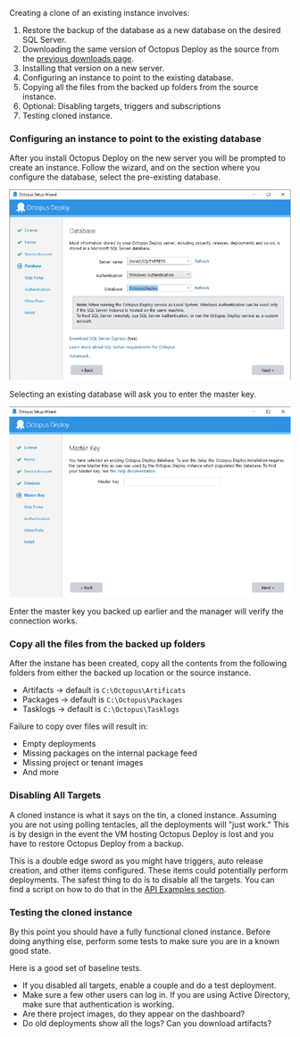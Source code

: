 Creating a clone of an existing instance involves:

1. Restore the backup of the database as a new database on the desired SQL Server.  
2. Downloading the same version of Octopus Deploy as the source from the [previous downloads page](https://octopus.com/downloads).
3. Installing that version on a new server.
4. Configuring an instance to point to the existing database.
5. Copying all the files from the backed up folders from the source instance.
6. Optional: Disabling targets, triggers and subscriptions
7. Testing cloned instance.

### Configuring an instance to point to the existing database

After you install Octopus Deploy on the new server you will be prompted to create an instance.  Follow the wizard, and on the section where you configure the database, select the pre-existing database.

![](images/select-existing-database.png)

Selecting an existing database will ask you to enter the master key.

![](images/enter-master-key.png)

Enter the master key you backed up earlier and the manager will verify the connection works.

### Copy all the files from the backed up folders

After the instane has been created, copy all the contents from the following folders from either the backed up location or the source instance.

- Artifacts -> default is `C:\Octopus\Artificats`
- Packages -> default is `C:\Octopus\Packages`
- Tasklogs -> default is `C:\Octopus\Tasklogs`

Failure to copy over files will result in:
- Empty deployments
- Missing packages on the internal package feed
- Missing project or tenant images
- And more

### Disabling All Targets

A cloned instance is what it says on the tin, a cloned instance.  Assuming you are not using polling tentacles, all the deployments will "just work."  This is by design in the event the VM hosting Octopus Deploy is lost and you have to restore Octopus Deploy from a backup.  

This is a double edge sword as you might have triggers, auto release creation, and other items configured.  These items could potentially perform deployments.  The safest thing to do is to disable all the targets.  You can find a script on how to do that in the [API Examples section](docs/octopus-rest-api/examples/deployment-targets/enable-disable-machine).

### Testing the cloned instance

By this point you should have a fully functional cloned instance.  Before doing anything else, perform some tests to make sure you are in a known good state.

Here is a good set of baseline tests.
- If you disabled all targets, enable a couple and do a test deployment.
- Make sure a few other users can log in.  If you are using Active Directory, make sure that authentication is working.
- Are there project images, do they appear on the dashboard?
- Do old deployments show all the logs?  Can you download artifacts?